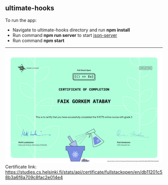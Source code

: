 ## ultimate-hooks

To run the app:

- Navigate to ultimate-hooks directory and run **npm install**
- Run command **npm run server** to start [json-server](https://github.com/typicode/json-server)
- Run command **npm start**

---

![UniversityOfHelsinkiCertificate](./certificate-fullstack.png)
Certificate link: https://studies.cs.helsinki.fi/stats/api/certificate/fullstackopen/en/db11201c58b3a6f8a709c8fac2e014e4

